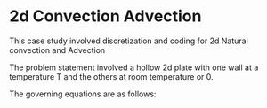 # 2d Convection Advection

This case study involved discretization and coding for 2d Natural convection and Advection

The problem statement involved a hollow 2d plate with one wall at a temperature T and the others at room temperature or 0.

The governing equations are as follows:
